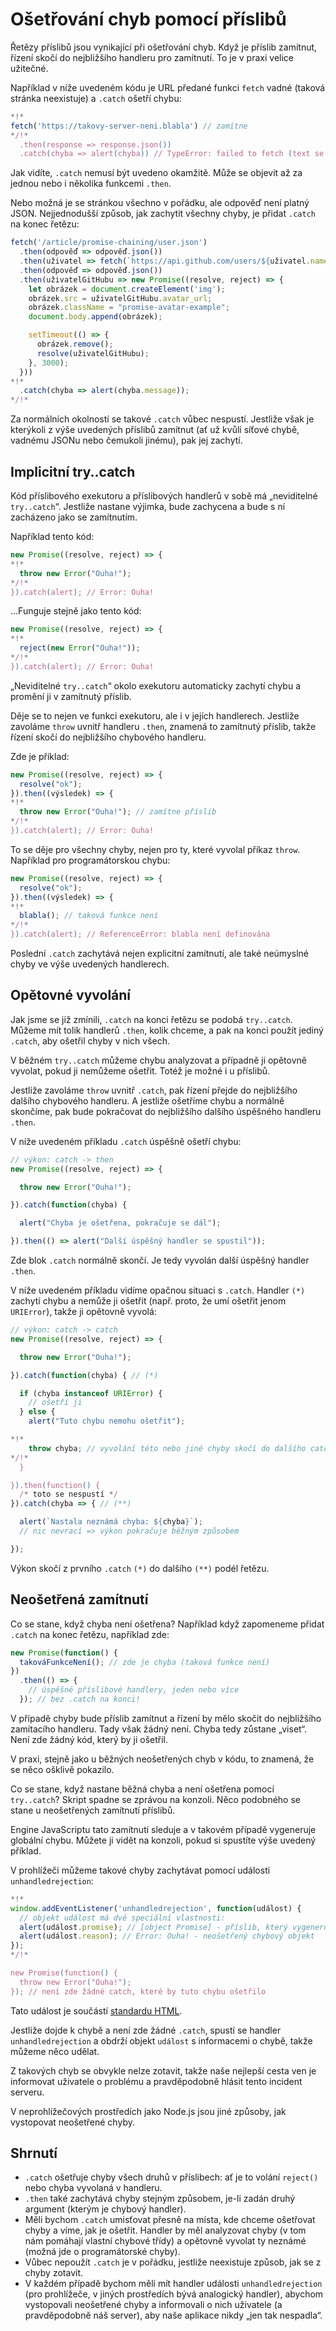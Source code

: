 
# Ošetřování chyb pomocí příslibů

Řetězy příslibů jsou vynikající při ošetřování chyb. Když je příslib zamítnut, řízení skočí do nejbližšího handleru pro zamítnutí. To je v praxi velice užitečné.

Například v níže uvedeném kódu je URL předané funkci `fetch` vadné (taková stránka neexistuje) a `.catch` ošetří chybu:

```js run
*!*
fetch('https://takovy-server-neni.blabla') // zamítne
*/!*
  .then(response => response.json())
  .catch(chyba => alert(chyba)) // TypeError: failed to fetch (text se může lišit)
```

Jak vidíte, `.catch` nemusí být uvedeno okamžitě. Může se objevit až za jednou nebo i několika funkcemi `.then`.

Nebo možná je se stránkou všechno v pořádku, ale odpověď není platný JSON. Nejjednodušší způsob, jak zachytit všechny chyby, je přidat `.catch` na konec řetězu:

```js run
fetch('/article/promise-chaining/user.json')
  .then(odpověď => odpověď.json())
  .then(uživatel => fetch(`https://api.github.com/users/${uživatel.name}`))
  .then(odpověď => odpověď.json())
  .then(uživatelGitHubu => new Promise((resolve, reject) => {
    let obrázek = document.createElement('img');
    obrázek.src = uživatelGitHubu.avatar_url;
    obrázek.className = "promise-avatar-example";
    document.body.append(obrázek);

    setTimeout(() => {
      obrázek.remove();
      resolve(uživatelGitHubu);
    }, 3000);
  }))
*!*
  .catch(chyba => alert(chyba.message));
*/!*
```

Za normálních okolností se takové `.catch` vůbec nespustí. Jestliže však je kterýkoli z výše uvedených příslibů zamítnut (ať už kvůli síťové chybě, vadnému JSONu nebo čemukoli jinému), pak jej zachytí.

## Implicitní try..catch

Kód příslibového exekutoru a příslibových handlerů v sobě má „neviditelné `try..catch`“. Jestliže nastane výjimka, bude zachycena a bude s ní zacházeno jako se zamítnutím.

Například tento kód:

```js run
new Promise((resolve, reject) => {
*!*
  throw new Error("Ouha!");
*/!*
}).catch(alert); // Error: Ouha!
```

...Funguje stejně jako tento kód:

```js run
new Promise((resolve, reject) => {
*!*
  reject(new Error("Ouha!"));
*/!*
}).catch(alert); // Error: Ouha!
```

„Neviditelné `try..catch`“ okolo exekutoru automaticky zachytí chybu a promění ji v zamítnutý příslib.

Děje se to nejen ve funkci exekutoru, ale i v jejích handlerech. Jestliže zavoláme `throw` uvnitř handleru `.then`, znamená to zamítnutý příslib, takže řízení skočí do nejbližšího chybového handleru.

Zde je příklad:

```js run
new Promise((resolve, reject) => {
  resolve("ok");
}).then((výsledek) => {
*!*
  throw new Error("Ouha!"); // zamítne příslib
*/!*
}).catch(alert); // Error: Ouha!
```

To se děje pro všechny chyby, nejen pro ty, které vyvolal příkaz `throw`. Například pro programátorskou chybu:

```js run
new Promise((resolve, reject) => {
  resolve("ok");
}).then((výsledek) => {
*!*
  blabla(); // taková funkce není
*/!*
}).catch(alert); // ReferenceError: blabla není definována
```

Poslední `.catch` zachytává nejen explicitní zamítnutí, ale také neúmyslné chyby ve výše uvedených handlerech.

## Opětovné vyvolání

Jak jsme se již zmínili, `.catch` na konci řetězu se podobá `try..catch`. Můžeme mít tolik handlerů `.then`, kolik chceme, a pak na konci použít jediný `.catch`, aby ošetřil chyby v nich všech.

V běžném `try..catch` můžeme chybu analyzovat a případně ji opětovně vyvolat, pokud ji nemůžeme ošetřit. Totéž je možné i u příslibů.

Jestliže zavoláme `throw` uvnitř `.catch`, pak řízení přejde do nejbližšího dalšího chybového handleru. A jestliže ošetříme chybu a normálně skončíme, pak bude pokračovat do nejbližšího dalšího úspěšného handleru `.then`.

V níže uvedeném příkladu `.catch` úspěšně ošetří chybu:

```js run
// výkon: catch -> then
new Promise((resolve, reject) => {

  throw new Error("Ouha!");

}).catch(function(chyba) {

  alert("Chyba je ošetřena, pokračuje se dál");

}).then(() => alert("Další úspěšný handler se spustil"));
```

Zde blok `.catch` normálně skončí. Je tedy vyvolán další úspěšný handler `.then`.

V níže uvedeném příkladu vidíme opačnou situaci s `.catch`. Handler `(*)` zachytí chybu a nemůže ji ošetřit (např. proto, že umí ošetřit jenom `URIError`), takže ji opětovně vyvolá:

```js run
// výkon: catch -> catch
new Promise((resolve, reject) => {

  throw new Error("Ouha!");

}).catch(function(chyba) { // (*)

  if (chyba instanceof URIError) {
    // ošetří ji
  } else {
    alert("Tuto chybu nemohu ošetřit");

*!*
    throw chyba; // vyvolání této nebo jiné chyby skočí do dalšího catch
*/!*
  }

}).then(function() {
  /* toto se nespustí */
}).catch(chyba => { // (**)

  alert(`Nastala neznámá chyba: ${chyba}`);
  // nic nevrací => výkon pokračuje běžným způsobem

});
```

Výkon skočí z prvního `.catch` `(*)` do dalšího `(**)` podél řetězu.

## Neošetřená zamítnutí

Co se stane, když chyba není ošetřena? Například když zapomeneme přidat `.catch` na konec řetězu, například zde:

```js untrusted run refresh
new Promise(function() {
  takováFunkceNení(); // zde je chyba (taková funkce není)
})
  .then(() => {
    // úspěšné příslibové handlery, jeden nebo více
  }); // bez .catch na konci!
```

V případě chyby bude příslib zamítnut a řízení by mělo skočit do nejbližšího zamítacího handleru. Tady však žádný není. Chyba tedy zůstane „viset“. Není zde žádný kód, který by ji ošetřil.

V praxi, stejně jako u běžných neošetřených chyb v kódu, to znamená, že se něco ošklivě pokazilo.

Co se stane, když nastane běžná chyba a není ošetřena pomocí `try..catch`? Skript spadne se zprávou na konzoli. Něco podobného se stane u neošetřených zamítnutí příslibů.

Engine JavaScriptu tato zamítnutí sleduje a v takovém případě vygeneruje globální chybu. Můžete ji vidět na konzoli, pokud si spustíte výše uvedený příklad.

V prohlížeči můžeme takové chyby zachytávat pomocí události `unhandledrejection`:

```js run
*!*
window.addEventListener('unhandledrejection', function(událost) {
  // objekt událost má dvě speciální vlastnosti:
  alert(událost.promise); // [object Promise] - příslib, který vygeneroval tuto chybu
  alert(událost.reason); // Error: Ouha! - neošetřený chybový objekt
});
*/!*

new Promise(function() {
  throw new Error("Ouha!");
}); // není zde žádné catch, které by tuto chybu ošetřilo
```

Tato událost je součástí [standardu HTML](https://html.spec.whatwg.org/multipage/webappapis.html#unhandled-promise-rejections).

Jestliže dojde k chybě a není zde žádné `.catch`, spustí se handler `unhandledrejection` a obdrží objekt `událost` s informacemi o chybě, takže můžeme něco udělat.

Z takových chyb se obvykle nelze zotavit, takže naše nejlepší cesta ven je informovat uživatele o problému a pravděpodobně hlásit tento incident serveru.

V neprohlížečových prostředích jako Node.js jsou jiné způsoby, jak vystopovat neošetřené chyby.

## Shrnutí

- `.catch` ošetřuje chyby všech druhů v příslibech: ať je to volání `reject()` nebo chyba vyvolaná v handleru.
- `.then` také zachytává chyby stejným způsobem, je-li zadán druhý argument (kterým je chybový handler).
- Měli bychom `.catch` umisťovat přesně na místa, kde chceme ošetřovat chyby a víme, jak je ošetřit. Handler by měl analyzovat chyby (v tom nám pomáhají vlastní chybové třídy) a opětovně vyvolat ty neznámé (možná jde o programátorské chyby).
- Vůbec nepoužít `.catch` je v pořádku, jestliže neexistuje způsob, jak se z chyby zotavit.
- V každém případě bychom měli mít handler události `unhandledrejection` (pro prohlížeče, v jiných prostředích bývá analogický handler), abychom vystopovali neošetřené chyby a informovali o nich uživatele (a pravděpodobně náš server), aby naše aplikace nikdy „jen tak nespadla“.
